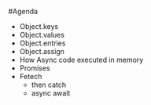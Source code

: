 #Agenda

- Object.keys
- Object.values
- Object.entries
- Object.assign
- How Async code executed in memory
- Promises
- Fetech
  - then catch
  - async await
